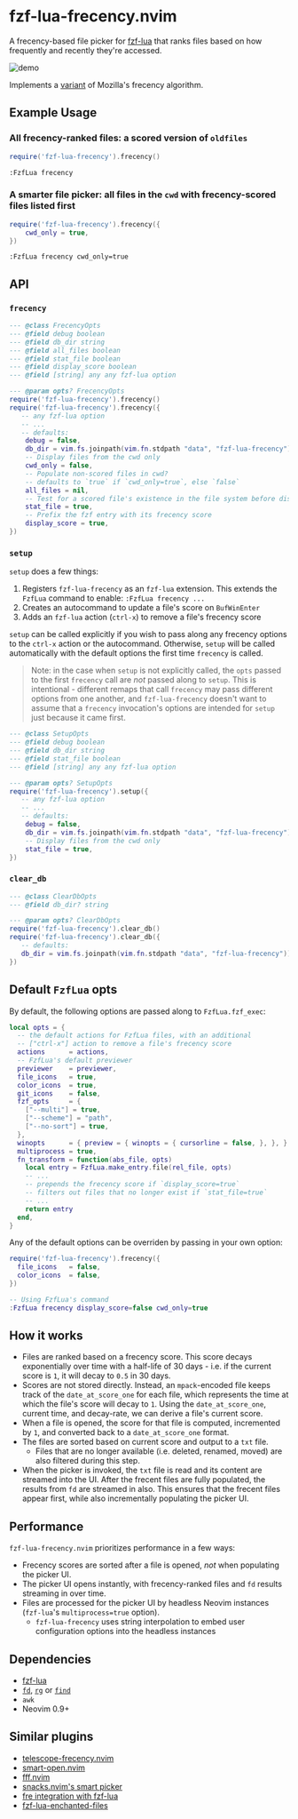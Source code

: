 # fzf-lua-frecency.nvim

A frecency-based file picker for [fzf-lua](https://github.com/ibhagwan/fzf-lua) that ranks files based on how frequently and recently they're accessed.

![demo](https://elanmed.dev/nvim-plugins/fzf-lua-frecency.png)

Implements a [variant](https://wiki.mozilla.org/User:Jesse/NewFrecency) of Mozilla's frecency algorithm.

## Example Usage

### All frecency-ranked files: a scored version of `oldfiles`

```lua
require('fzf-lua-frecency').frecency()
```
```vimscript
:FzfLua frecency
```

### A smarter file picker: all files in the `cwd` with frecency-scored files listed first

```lua
require('fzf-lua-frecency').frecency({
    cwd_only = true,     
})
```
```vimscript
:FzfLua frecency cwd_only=true
```

## API

### `frecency`

```lua
--- @class FrecencyOpts
--- @field debug boolean
--- @field db_dir string
--- @field all_files boolean
--- @field stat_file boolean
--- @field display_score boolean
--- @field [string] any any fzf-lua option

--- @param opts? FrecencyOpts
require('fzf-lua-frecency').frecency()
require('fzf-lua-frecency').frecency({
   -- any fzf-lua option
   -- ...
   -- defaults:
    debug = false,
    db_dir = vim.fs.joinpath(vim.fn.stdpath "data", "fzf-lua-frecency")),
    -- Display files from the cwd only
    cwd_only = false,     
    -- Populate non-scored files in cwd? 
    -- defaults to `true` if `cwd_only=true`, else `false`
    all_files = nil,      
    -- Test for a scored file's existence in the file system before displaying it in the picker
    stat_file = true,     
    -- Prefix the fzf entry with its frecency score
    display_score = true,
})
```

### `setup`

`setup` does a few things:
1. Registers `fzf-lua-frecency` as an `fzf-lua` extension. This extends the `FzfLua` command to enable: `:FzfLua frecency ...`
2. Creates an autocommand to update a file's score on `BufWinEnter`
3. Adds an `fzf-lua` action (`ctrl-x`) to remove a file's frecency score

`setup` can be called explicitly if you wish to pass along any frecency options to the `ctrl-x` action or the autocommand. 
Otherwise, `setup` will be called automatically with the default options the first time `frecency` is called.

> Note: in the case when `setup` is not explicitly called, the `opts` passed to the first `frecency` call are _not_ passed 
along to `setup`. This is intentional - different remaps that call `frecency` may pass different options from one another,
and `fzf-lua-frecency` doesn't want to assume that a `frecency` invocation's options are intended for `setup` just because 
it came first.

```lua
--- @class SetupOpts
--- @field debug boolean
--- @field db_dir string
--- @field stat_file boolean
--- @field [string] any any fzf-lua option

--- @param opts? SetupOpts
require('fzf-lua-frecency').setup({
   -- any fzf-lua option
   -- ...
   -- defaults:
    debug = false,
    db_dir = vim.fs.joinpath(vim.fn.stdpath "data", "fzf-lua-frecency")),
    -- Display files from the cwd only
    stat_file = true,     
})
```

### `clear_db`

```lua
--- @class ClearDbOpts
--- @field db_dir? string

--- @param opts? ClearDbOpts
require('fzf-lua-frecency').clear_db()
require('fzf-lua-frecency').clear_db({
   -- defaults:
   db_dir = vim.fs.joinpath(vim.fn.stdpath "data", "fzf-lua-frecency"))
})
```

## Default `FzfLua` opts

By default, the following options are passed along to `FzfLua.fzf_exec`:

```lua
local opts = {
  -- the default actions for FzfLua files, with an additional
  -- ["ctrl-x"] action to remove a file's frecency score
  actions      = actions,    
  -- FzfLua's default previewer
  previewer    = previewer,  
  file_icons   = true,
  color_icons  = true,
  git_icons    = false,
  fzf_opts     = {
    ["--multi"] = true,
    ["--scheme"] = "path",
    ["--no-sort"] = true,
  },
  winopts      = { preview = { winopts = { cursorline = false, }, }, },
  multiprocess = true,
  fn_transform = function(abs_file, opts)
    local entry = FzfLua.make_entry.file(rel_file, opts)
    -- ...
    -- prepends the frecency score if `display_score=true`
    -- filters out files that no longer exist if `stat_file=true`
    -- ...
    return entry
  end,
}
```

Any of the default options can be overriden by passing in your own option:

```lua
require('fzf-lua-frecency').frecency({
  file_icons   = false,
  color_icons  = false,
})

-- Using FzfLua's command
:FzfLua frecency display_score=false cwd_only=true
```

## How it works
- Files are ranked based on a frecency score. This score decays exponentially over time with a half-life of 30 days - i.e. if the current score is `1`, it will decay to `0.5` in 30 days.
- Scores are not stored directly. Instead, an `mpack`-encoded file keeps track of the `date_at_score_one` for each file, which represents the time at which the file's score will decay to `1`. Using the `date_at_score_one`, current time, and decay-rate, we can derive a file's current score.
- When a file is opened, the score for that file is computed, incremented by `1`, and converted back to a `date_at_score_one` format.
- The files are sorted based on current score and output to a `txt` file.
  - Files that are no longer available (i.e. deleted, renamed, moved) are also filtered during this step.
- When the picker is invoked, the `txt` file is read and its content are streamed into the UI. After the frecent files are fully populated, the results from `fd` are streamed in also. This ensures that the frecent files appear first, while also incrementally populating the picker UI.

## Performance
`fzf-lua-frecency.nvim` prioritizes performance in a few ways:

- Frecency scores are sorted after a file is opened, _not_ when populating the picker UI.
- The picker UI opens instantly, with frecency-ranked files and `fd` results streaming in over time.
- Files are processed for the picker UI by headless Neovim instances (`fzf-lua`'s `multiprocess=true` option). 
  - `fzf-lua-frecency` uses string interpolation to embed user configuration options into the headless instances

## Dependencies

- [fzf-lua](https://github.com/ibhagwan/fzf-lua)
- [`fd`](https://github.com/sharkdp/fd), [`rg`](https://github.com/BurntSushi/ripgrep) or [`find`](https://www.gnu.org/software/findutils/)
- `awk`
- Neovim 0.9+

## Similar plugins
- [telescope-frecency.nvim](https://github.com/nvim-telescope/telescope-frecency.nvim)
- [smart-open.nvim](https://github.com/danielfalk/smart-open.nvim)
- [fff.nvim](https://github.com/dmtrKovalenko/fff.nvim)
- [snacks.nvim's smart picker](https://github.com/folke/snacks.nvim/blob/main/docs/picker.md#smart)
- [fre integration with fzf-lua](https://github.com/ibhagwan/fzf-lua/discussions/2174)
- [fzf-lua-enchanted-files](https://github.com/otavioschwanck/fzf-lua-enchanted-files)
